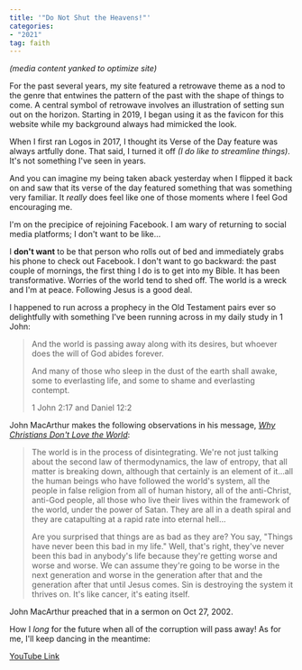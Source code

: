 ```yaml
---
title: '"Do Not Shut the Heavens!"'
categories:
- "2021"
tag: faith
---
```


*(media content yanked to optimize site)*

For the past several years, my site featured a retrowave theme as a nod to the genre that entwines the pattern of the past  with the shape of things to come.  A central symbol of retrowave involves an illustration of  setting sun out on the horizon.  Starting in 2019, I began using it as the favicon for this website while my background always had mimicked the look.

When I first ran Logos in 2017, I thought its Verse of the Day feature was always artfully done.  That said, I turned it off *(I do like to streamline things)*.  It's not something I've seen in years.  

And you can imagine my being taken aback yesterday when I flipped it back on and saw that its verse of the day featured something that was something very familiar.  It *really* does feel like one of those moments where I feel God encouraging me.

I'm on the precipice of rejoining Facebook. I am wary of returning to social media platforms; I don't want to be like...

I **don't want** to be that person who rolls out of bed and immediately grabs his phone to check out Facebook.  I don't want to go backward: the past couple of mornings, the first thing I do is to get into my Bible.  It has been transformative.  Worries of the world tend to shed off. The world is a wreck and I'm at peace.  Following Jesus is a good deal.

I happened to run across a prophecy in the Old Testament pairs ever so delightfully with something I've been running across in my daily study in 1 John:

> And the world is passing away along with its desires, but whoever does the will of God abides forever.  
>  
> And many of those who sleep in the dust of the earth shall awake, some to everlasting life, and some to shame and everlasting contempt.
>
> 1 John 2:17 and Daniel 12:2

John MacArthur makes the following observations in his message, *[Why Christians Don't Love the World](https://www.gty.org/library/sermons-library/62-16/why-christians-dont-love-the-world)*:

> The world is in the process of disintegrating. We're not just talking about the second law of thermodynamics, the law of entropy, that all matter is breaking down, although that certainly is an element of it...all the human beings who have followed the world's system, all the people in false religion from all of human history, all of the anti-Christ, anti-God people, all those who live their lives within the framework of the world, under the power of Satan. They are all in a death spiral and they are catapulting at a rapid rate into eternal hell...  
>  
> Are you surprised that things are as bad as they are? You say, "Things have never been this bad in my life." Well, that's right, they've never been this bad in anybody's life because they're getting worse and worse and worse. We can assume they're going to be worse in the next generation and worse in the generation after that and the generation after that until Jesus comes. Sin is destroying the system it thrives on. It's like cancer, it's eating itself.

John MacArthur preached that in a sermon on Oct 27, 2002. 

How I *long* for the future when all of the corruption will pass away! As for me, I'll keep dancing in the meantime:

[YouTube Link](https://www.youtube.com/watch?v=VnMHAIBPiLs)
